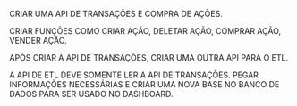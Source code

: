 CRIAR UMA API DE TRANSAÇÕES E COMPRA DE AÇÕES.

CRIAR FUNÇÕES COMO CRIAR AÇÃO, DELETAR AÇÃO, COMPRAR AÇÃO, VENDER AÇÃO.

APÓS CRIAR A API DE TRANSAÇÕES, CRIAR UMA OUTRA API PARA O ETL.

A API DE ETL DEVE SOMENTE LER A API DE TRANSAÇÕES. PEGAR INFORMAÇÕES NECESSÁRIAS E CRIAR UMA NOVA BASE NO BANCO DE DADOS PARA SER USADO NO DASHBOARD.

